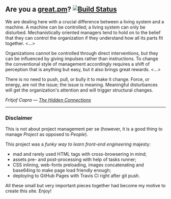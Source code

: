 ## Are you a [great.pm](http://great.pm/)? [![Build Status](https://travis-ci.org/makovich/great-pm.svg?branch=master)](https://travis-ci.org/makovich/great-pm)

We are dealing here with a crucial difference between a living system and a machine. A machine can be controlled; a living system can only be disturbed. Mechanistically oriented managers tend to hold on to the belief that they can control the organization if they understand how all its parts fit together. <...>

Organizations cannot be controlled through direct interventions, but they can be influenced by giving impulses rather than instructions. To change the conventional style of management accordingly requires a shift of perception that is anything but easy, but it also brings great rewards. <...>

There is no need to push, pull, or bully it to make it change. Force, or energy, are not the issue; the issue is meaning. Meaningful disturbances will get the organization's attention and will trigger structural changes.

*Fritjof Capra — [The Hidden Connections](http://www.amazon.com/The-Hidden-Connections-Integrating-Substainability/dp/0385494718)*

- - -

### Disclaimer

This is not about project management per se (however, it is a good thing to manage *Project* as opposed to *People*).

This project was a *funky way to learn front-end engineering* majesty:
- mad and rarely used HTML tags with cross-browsering in mind;
- assets pre- and post-processing with help of tasks runner;
- CSS inlining, web-fonts preloading, images concatenating and base64ing to make page load friendly enough;
- deploying to GitHub Pages with Travis CI right after git push.

All these small but very important pieces together had become my motive to create this site. Enjoy!
